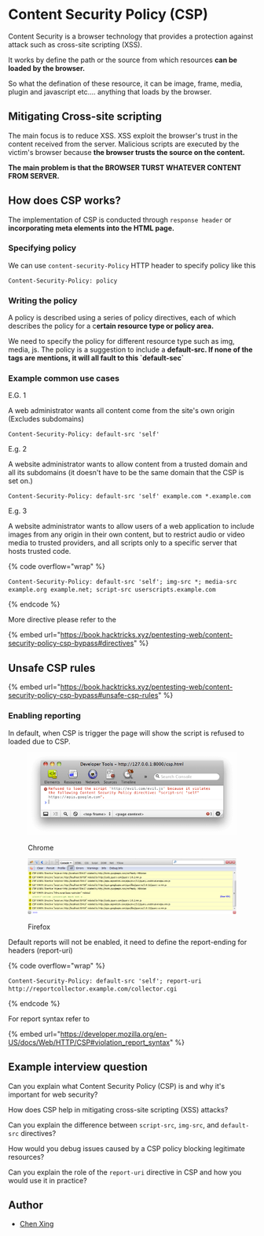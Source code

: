 # Content Security Policy (CSP)

Content Security is a browser technology that provides a protection against attack such as cross-site scripting (XSS).

It works by define the path or the source from which resources **can be loaded by the browser.**

So what the defination of these resource, it can be image, frame, media, plugin and javascript etc.... anything that loads by the browser.

## Mitigating Cross-site scripting

The main focus is to reduce XSS. XSS exploit the browser's trust in the content received from the server. Malicious scripts are executed by the victim's browser because **the browser trusts the source on the content.**

**The main problem is that the BROWSER TURST WHATEVER CONTENT FROM SERVER.**

## How does CSP works?

The implementation of CSP is conducted through `response header` or **incorporating meta elements into the HTML page.**

### Specifying policy

We can use `content-security-Policy` HTTP header to specify policy like this

```
Content-Security-Policy: policy
```

### Writing the policy

A policy is described using a series of policy directives, each of which describes the policy for a c**ertain resource type or policy area.**

We need to specify the policy for different resource type such as img, media, js. The policy is a suggestion to include a **default-src. If none of the tags are mentions, it will all fault to this \`default-sec\`**

### Example common use cases

E.G. 1

A web administrator wants all content come from the site's own origin (Excludes subdomains)

```
Content-Security-Policy: default-src 'self'
```

E.g. 2

A website administrator wants to allow content from a trusted domain and all its subdomains (it doesn't have to be the same domain that the CSP is set on.)

```
Content-Security-Policy: default-src 'self' example.com *.example.com
```

E.g. 3

A website administrator wants to allow users of a web application to include images from any origin in their own content, but to restrict audio or video media to trusted providers, and all scripts only to a specific server that hosts trusted code.

{% code overflow="wrap" %}
```
Content-Security-Policy: default-src 'self'; img-src *; media-src example.org example.net; script-src userscripts.example.com
```
{% endcode %}

More directive please refer to the

{% embed url="https://book.hacktricks.xyz/pentesting-web/content-security-policy-csp-bypass#directives" %}

## Unsafe CSP rules

{% embed url="https://book.hacktricks.xyz/pentesting-web/content-security-policy-csp-bypass#unsafe-csp-rules" %}

### Enabling reporting <a href="#enabling_reporting" id="enabling_reporting"></a>

In default, when CSP is trigger the page will show the script is refused to loaded due to CSP.

<figure><img src="../.gitbook/assets/image (4) (1) (1).png" alt=""><figcaption><p>Chrome</p></figcaption></figure>

<figure><img src="../.gitbook/assets/image (5).png" alt=""><figcaption><p>Firefox</p></figcaption></figure>

Default reports will not be enabled, it need to define the report-ending for headers (report-uri)

{% code overflow="wrap" %}
```
Content-Security-Policy: default-src 'self'; report-uri http://reportcollector.example.com/collector.cgi
```
{% endcode %}

For report syntax refer to

{% embed url="https://developer.mozilla.org/en-US/docs/Web/HTTP/CSP#violation_report_syntax" %}

## Example interview question

Can you explain what Content Security Policy (CSP) is and why it's important for web security?

How does CSP help in mitigating cross-site scripting (XSS) attacks?

Can you explain the difference between `script-src`, `img-src`, and `default-src` directives?

How would you debug issues caused by a CSP policy blocking legitimate resources?

Can you explain the role of the `report-uri` directive in CSP and how you would use it in practice?

## Author

* [Chen Xing](https://github.com/Ik0nw)
